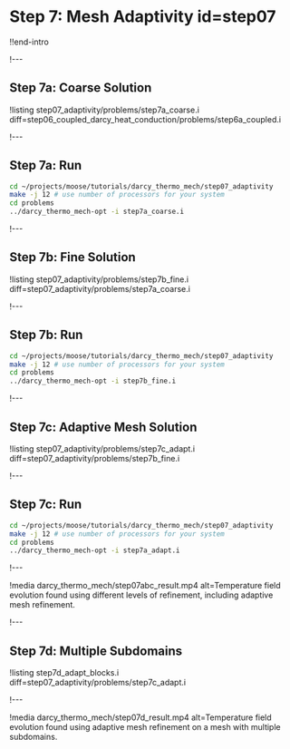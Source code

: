 # Step 7: Mesh Adaptivity id=step07

!!end-intro

!---

## Step 7a: Coarse Solution

!listing step07_adaptivity/problems/step7a_coarse.i diff=step06_coupled_darcy_heat_conduction/problems/step6a_coupled.i

!---

## Step 7a: Run

```bash
cd ~/projects/moose/tutorials/darcy_thermo_mech/step07_adaptivity
make -j 12 # use number of processors for your system
cd problems
../darcy_thermo_mech-opt -i step7a_coarse.i
```

!---

## Step 7b: Fine Solution

!listing step07_adaptivity/problems/step7b_fine.i diff=step07_adaptivity/problems/step7a_coarse.i

!---

## Step 7b: Run

```bash
cd ~/projects/moose/tutorials/darcy_thermo_mech/step07_adaptivity
make -j 12 # use number of processors for your system
cd problems
../darcy_thermo_mech-opt -i step7b_fine.i
```

!---

## Step 7c: Adaptive Mesh Solution

!listing step07_adaptivity/problems/step7c_adapt.i diff=step07_adaptivity/problems/step7b_fine.i

!---

## Step 7c: Run

```bash
cd ~/projects/moose/tutorials/darcy_thermo_mech/step07_adaptivity
make -j 12 # use number of processors for your system
cd problems
../darcy_thermo_mech-opt -i step7a_adapt.i
```

!---

!media darcy_thermo_mech/step07abc_result.mp4
       alt=Temperature field evolution found using different levels of refinement, including adaptive mesh refinement.

!---

## Step 7d: Multiple Subdomains

!listing step7d_adapt_blocks.i diff=step07_adaptivity/problems/step7c_adapt.i

!---

!media darcy_thermo_mech/step07d_result.mp4
       alt=Temperature field evolution found using adaptive mesh refinement on a mesh with multiple subdomains.
